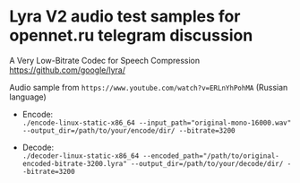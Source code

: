 # Lyra V2 audio test samples for opennet.ru telegram discussion

A Very Low-Bitrate Codec for Speech Compression  
https://github.com/google/lyra/  

Audio sample from `https://www.youtube.com/watch?v=ERLnYhPohMA` (Russian language) 

- Encode:  
`./encode-linux-static-x86_64 --input_path="original-mono-16000.wav" --output_dir=/path/to/your/encode/dir/ --bitrate=3200`

- Decode:  
`./decoder-linux-static-x86_64 --encoded_path="/path/to/original-encoded-bitrate-3200.lyra" --output_dir=/path/to/your/decode/dir/ --bitrate=3200`
